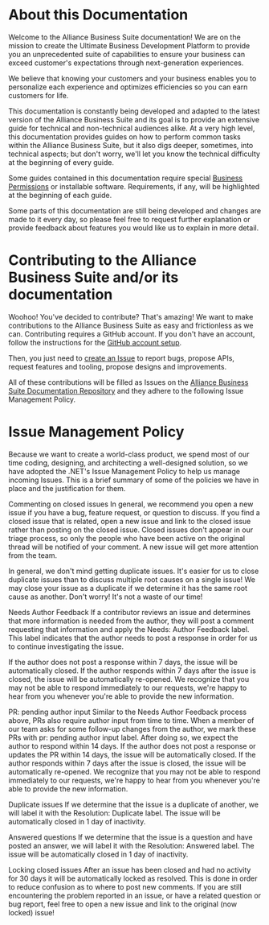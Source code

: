 # About this Documentation

Welcome to the Alliance Business Suite documentation! We are on the mission to create the Ultimate Business Development Platform to provide you an unprecedented suite of capabilities to ensure your business can exceed customer's expectations through next-generation experiences. 

We believe that knowing your customers and your business enables you to personalize each experience and optimizes efficiencies so you can earn customers for life.

This documentation is constantly being developed and adapted to the latest version of the Alliance Business Suite and its goal is to provide an extensive guide for technical and non-technical audiences alike. At a very high level, this documentation provides guides on how to perform common tasks within the Alliance Business Suite, but it also digs deeper, sometimes, into technical aspects; but don't worry, we'll let you know the technical difficulty at the beginning of every guide.

Some guides contained in this documentation require special [Business Permissions](/Components/Alliance-Passport-Service/Business-Permissions.md) or installable software. Requirements, if any, will be highlighted at the beginning of each guide.

Some parts of this documentation are still being developed and changes are made to it every day, so please feel free to request further explanation or provide feedback about features you would like us to explain in more detail.

# Contributing to the Alliance Business Suite and/or its documentation

Woohoo! You've decided to contribute? That's amazing! We want to make contributions to the Alliance Business Suite as easy and frictionless as we can. Contributing requires a GitHub account. If you don't have an account, follow the instructions for the [GitHub account setup](https://docs.github.com/en/get-started/onboarding/getting-started-with-your-github-account). 

Then, you just need to [create an Issue](https://github.com/FenixAlliance/ABS.Docs/issues/new/choose) to report bugs, propose APIs, request features and tooling, propose designs and improvements.

All of these contributions will be filled as Issues on the [Alliance Business Suite Documentation Repository](https://github.com/FenixAlliance/ABS.Docs) and they adhere to the following Issue Management Policy.


# Issue Management Policy

Because we want to create a world-class product, we spend most of our time coding, designing, and architecting a well-designed solution, so we have adopted the .NET's Issue Management Policy to help us manage incoming Issues. This is a brief summary of some of the policies we have in place and the justification for them.

Commenting on closed issues
In general, we recommend you open a new issue if you have a bug, feature request, or question to discuss. If you find a closed issue that is related, open a new issue and link to the closed issue rather than posting on the closed issue. Closed issues don't appear in our triage process, so only the people who have been active on the original thread will be notified of your comment. A new issue will get more attention from the team.

In general, we don't mind getting duplicate issues. It's easier for us to close duplicate issues than to discuss multiple root causes on a single issue! We may close your issue as a duplicate if we determine it has the same root cause as another. Don't worry! It's not a waste of our time!

Needs Author Feedback
If a contributor reviews an issue and determines that more information is needed from the author, they will post a comment requesting that information and apply the Needs: Author Feedback label. This label indicates that the author needs to post a response in order for us to continue investigating the issue.

If the author does not post a response within 7 days, the issue will be automatically closed. If the author responds within 7 days after the issue is closed, the issue will be automatically re-opened. We recognize that you may not be able to respond immediately to our requests, we're happy to hear from you whenever you're able to provide the new information.

PR: pending author input
Similar to the Needs Author Feedback process above, PRs also require author input from time to time. When a member of our team asks for some follow-up changes from the author, we mark these PRs with pr: pending author input label. After doing so, we expect the author to respond within 14 days. If the author does not post a response or updates the PR within 14 days, the issue will be automatically closed. If the author responds within 7 days after the issue is closed, the issue will be automatically re-opened. We recognize that you may not be able to respond immediately to our requests, we're happy to hear from you whenever you're able to provide the new information.

Duplicate issues
If we determine that the issue is a duplicate of another, we will label it with the Resolution: Duplicate label. The issue will be automatically closed in 1 day of inactivity.

Answered questions
If we determine that the issue is a question and have posted an answer, we will label it with the Resolution: Answered label. The issue will be automatically closed in 1 day of inactivity.

Locking closed issues
After an issue has been closed and had no activity for 30 days it will be automatically locked as resolved. This is done in order to reduce confusion as to where to post new comments. If you are still encountering the problem reported in an issue, or have a related question or bug report, feel free to open a new issue and link to the original (now locked) issue!

